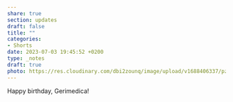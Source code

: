 ```yaml
---
share: true
section: updates
draft: false
title: ""
categories:
- Shorts
date: 2023-07-03 19:45:52 +0200
type: _notes
draft: true
photo: https://res.cloudinary.com/dbi2zounq/image/upload/v1688406337/pzi7szrsosqi6enwvty3.jpg
---
```


Happy birthday, Gerimedica!
